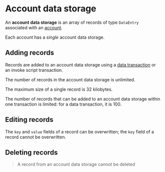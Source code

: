 # Account data storage

An **account data storage** is an array of records of type `DataEntry` associated with an [account](/blockchain/account.md).

Each account has a _single_ account data storage.

## Adding records

Records are added to an account data storage using a [data transaction](/blockchain/transaction-type/data-transaction.md) or an invoke script transaction.

The number of records in the account data storage is unlimited.

The maximum size of a single record is 32 kilobytes.

The number of records that can be added to an account data storage within one transaction is limited: for a data transaction, it is 100.

## Editing records

The `key` and `value` fields of a record can be overwritten; the `key` field of a record cannot be overwritten.

## Deleting records

> A record from an account data storage cannot be deleted
